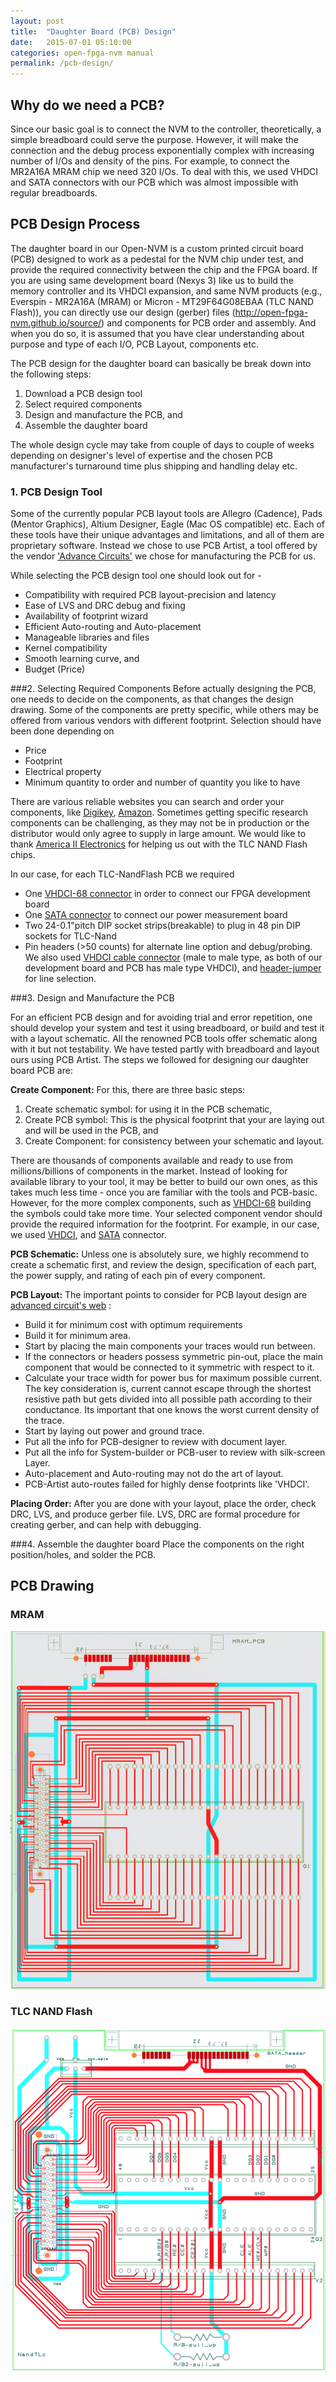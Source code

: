 ```yaml
---
layout: post
title:  "Daughter Board (PCB) Design"
date:   2015-07-01 05:10:00
categories: open-fpga-nvm manual
permalink: /pcb-design/
---
```



## Why do we need a PCB? 
Since our basic goal is to connect the NVM to the controller, theoretically, a simple breadboard could serve the purpose. However, it will make the connection and the debug process exponentially complex with increasing number of I/Os and density of the pins. For example, to connect the MR2A16A MRAM chip we need 320 I/Os. To deal with this, we used VHDCI and SATA connectors with our PCB which was almost impossible with regular breadboards.


## PCB Design Process
The daughter board in our Open-NVM is a custom printed circuit board (PCB) designed to work as a pedestal for the NVM chip under test, and provide the required connectivity between the chip and the FPGA board. 
If you are using same development board (Nexys 3) like us to build the memory controller and its VHDCI expansion, and same NVM products (e.g., Everspin - MR2A16A (MRAM) or Micron - MT29F64G08EBAA (TLC NAND Flash)), you can directly use our design (gerber) files (http://open-fpga-nvm.github.io/source/) and components for PCB order and assembly. And when you do so, it is assumed that you have clear understanding about purpose and type of each I/O, PCB Layout, components etc. 

The PCB design for the daughter board can basically be break down into the following steps: 

1. Download a PCB design tool
1. Select required components
1. Design and manufacture the PCB, and
1. Assemble the daughter board
	
The whole design cycle may take from couple of days to couple of weeks depending on designer's level of expertise and the chosen PCB manufacturer's turnaround time plus shipping and handling delay etc.   

### 1. PCB Design Tool
Some of the currently popular PCB layout tools are Allegro (Cadence), Pads (Mentor Graphics),  Altium Designer, Eagle (Mac OS compatible) etc. Each of these tools have their unique advantages and limitations, and all of them are proprietary software.  Instead we chose to use PCB Artist, a tool offered by the vendor ['Advance Circuits'](http://www.4pcb.com) we chose for manufacturing the PCB for us.

While selecting the PCB design tool one should look out for -  
  
 * Compatibility with required PCB layout-precision and latency 
 * Ease of LVS and DRC debug and fixing
 * Availability of footprint wizard 
 * Efficient Auto-routing and Auto-placement  
 * Manageable libraries and files 
 * Kernel compatibility
 * Smooth learning curve,  and
 * Budget (Price)  


###2. Selecting Required Components
Before actually designing the PCB, one needs to decide on the components, as that changes the design drawing. Some of the components are pretty specific, while others may be offered from various vendors with different footprint. Selection should have been done depending on 
 * Price
 * Footprint
 * Electrical property
 * Minimum quantity to order and number of quantity you like to have
 
There are various reliable websites you can search and order your components, like [Digikey](http://www.digikey.com/), [Amazon](http://www.amazon.com/). Sometimes getting specific research components can be challenging, as they may not be in production or the distributor would only agree to supply in large amount. We would like to thank [America II Electronics](http://www.americaii.com) for helping us out with the TLC NAND Flash chips.  

In our case, for each TLC-NandFlash PCB we required

 * One [VHDCI-68 connector](http://www.digikey.com/product-detail/en/0714300008/WM7303-ND/572157) in order to connect our FPGA development board
 * One [SATA connector](http://www.digikey.com/product-detail/en/0877030001/WM19111-ND/1499168) to connect our power measurement board
 * Two 24-0.1"pitch DIP socket strips(breakable) to plug in 48 pin DIP sockets for TLC-Nand
 * Pin headers (>50 counts) for alternate line option and debug/probing.   
We also used [VHDCI cable connector](https://www.digilentinc.com/Products/Catalog.cfm?NavPath=2,393&Cat=3#VHDCI-M2M-CABLE) (male to male type, as both of our development board and PCB has male type VHDCI), and [header-jumper](http://www.amazon.com/2-54mm-Standard-Circuit-Shunts-Jumper/dp/B00HR8DGZO) for line selection.
  

###3. Design and Manufacture the PCB

For an efficient PCB design and for avoiding trial and error repetition, one should develop your system and test it using breadboard, or build and test it with a layout schematic. All the renowned PCB tools offer schematic along with it but not testability. We have tested partly with breadboard and layout ours using PCB Artist. The steps we followed for designing our daughter board PCB are:

  
**Create Component:**
For this, there are three basic steps: 
  1.  Create schematic symbol: for using it in the PCB schematic, 
  2.  Create PCB symbol: This is the physical footprint that your are laying out and will be used in the PCB, and 
  3.  Create Component: for consistency between your schematic and layout.                                

  There are thousands of components available and ready to use from millions/billions of components in the market. Instead of looking for available library to your tool, it may be better to build our own ones, as this takes much less time - once you are familiar with the tools and PCB-basic. However, for the more complex components, such as [VHDCI-68](http://www.molex.com/pdm_docs/sd/714300008_sd.pdf) building the symbols could take more time. Your selected component vendor should provide the required information for the footprint. For example, in our case, we used [VHDCI](http://www.molex.com/pdm_docs/sd/714300008_sd.pdf), and [SATA](http://www.molex.com/pdm_docs/sd/877030001_sd.pdf) connector.


**PCB Schematic:** 
Unless one is absolutely sure, we highly recommend to create a schematic first, and review the design, specification of each part, the power supply, and rating of each pin of every component. 
 
**PCB Layout:** 
The important points to consider for PCB layout design are [advanced circuit's web](http://www.4pcb.com/pcb-software-tips-tools.html) : 

* Build it for minimum cost with optimum requirements
* Build it for minimum area.
* Start by placing the main components your traces would run between.
* If the connectors or headers possess symmetric pin-out, place the main component that would be connected to it symmetric with respect to it.
* Calculate your trace width for power bus for maximum possible current. The key consideration is, current cannot escape through the shortest resistive path but gets divided into all possible path according to their conductance. Its important that one knows the worst current density of the trace. 
* Start by laying out power and ground trace.
* Put all the info for PCB-designer to review with document layer.
* Put all the info for System-builder or PCB-user to review with silk-screen Layer.
* Auto-placement and Auto-routing may not do the art of layout. 
* PCB-Artist auto-routes failed for highly dense footprints like 'VHDCI'.   
  
**Placing Order:** 
After you are done with your layout, place the order, check DRC, LVS, and produce gerber file.  LVS, DRC are formal procedure for creating gerber, and can help with debugging. 


###4. Assemble the daughter board
Place the components on the right position/holes, and solder the PCB.


## PCB Drawing

### MRAM 
![](/resource/image/pcb_mram.png)

### TLC NAND Flash 
![](/resource/image/pcb_tlcNand.png)